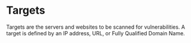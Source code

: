 # Targets

Targets are the servers and websites to be scanned for vulnerabilities. A target is defined by an IP address, URL, or Fully Qualified Domain Name.

